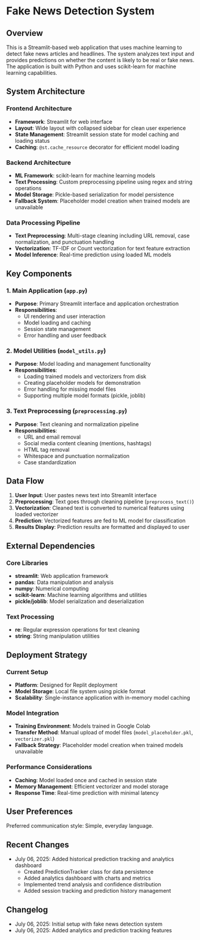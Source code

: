 # Fake News Detection System

## Overview

This is a Streamlit-based web application that uses machine learning to detect fake news articles and headlines. The system analyzes text input and provides predictions on whether the content is likely to be real or fake news. The application is built with Python and uses scikit-learn for machine learning capabilities.

## System Architecture

### Frontend Architecture
- **Framework**: Streamlit for web interface
- **Layout**: Wide layout with collapsed sidebar for clean user experience
- **State Management**: Streamlit session state for model caching and loading status
- **Caching**: `@st.cache_resource` decorator for efficient model loading

### Backend Architecture
- **ML Framework**: scikit-learn for machine learning models
- **Text Processing**: Custom preprocessing pipeline using regex and string operations
- **Model Storage**: Pickle-based serialization for model persistence
- **Fallback System**: Placeholder model creation when trained models are unavailable

### Data Processing Pipeline
- **Text Preprocessing**: Multi-stage cleaning including URL removal, case normalization, and punctuation handling
- **Vectorization**: TF-IDF or Count vectorization for text feature extraction
- **Model Inference**: Real-time prediction using loaded ML models

## Key Components

### 1. Main Application (`app.py`)
- **Purpose**: Primary Streamlit interface and application orchestration
- **Responsibilities**: 
  - UI rendering and user interaction
  - Model loading and caching
  - Session state management
  - Error handling and user feedback

### 2. Model Utilities (`model_utils.py`)
- **Purpose**: Model loading and management functionality
- **Responsibilities**:
  - Loading trained models and vectorizers from disk
  - Creating placeholder models for demonstration
  - Error handling for missing model files
  - Supporting multiple model formats (pickle, joblib)

### 3. Text Preprocessing (`preprocessing.py`)
- **Purpose**: Text cleaning and normalization pipeline
- **Responsibilities**:
  - URL and email removal
  - Social media content cleaning (mentions, hashtags)
  - HTML tag removal
  - Whitespace and punctuation normalization
  - Case standardization

## Data Flow

1. **User Input**: User pastes news text into Streamlit interface
2. **Preprocessing**: Text goes through cleaning pipeline (`preprocess_text()`)
3. **Vectorization**: Cleaned text is converted to numerical features using loaded vectorizer
4. **Prediction**: Vectorized features are fed to ML model for classification
5. **Results Display**: Prediction results are formatted and displayed to user

## External Dependencies

### Core Libraries
- **streamlit**: Web application framework
- **pandas**: Data manipulation and analysis
- **numpy**: Numerical computing
- **scikit-learn**: Machine learning algorithms and utilities
- **pickle/joblib**: Model serialization and deserialization

### Text Processing
- **re**: Regular expression operations for text cleaning
- **string**: String manipulation utilities

## Deployment Strategy

### Current Setup
- **Platform**: Designed for Replit deployment
- **Model Storage**: Local file system using pickle format
- **Scalability**: Single-instance application with in-memory model caching

### Model Integration
- **Training Environment**: Models trained in Google Colab
- **Transfer Method**: Manual upload of model files (`model_placeholder.pkl`, `vectorizer.pkl`)
- **Fallback Strategy**: Placeholder model creation when trained models unavailable

### Performance Considerations
- **Caching**: Model loaded once and cached in session state
- **Memory Management**: Efficient vectorizer and model storage
- **Response Time**: Real-time prediction with minimal latency

## User Preferences

Preferred communication style: Simple, everyday language.

## Recent Changes

- July 06, 2025: Added historical prediction tracking and analytics dashboard
  - Created PredictionTracker class for data persistence
  - Added analytics dashboard with charts and metrics
  - Implemented trend analysis and confidence distribution
  - Added session tracking and prediction history management

## Changelog

- July 06, 2025: Initial setup with fake news detection system
- July 06, 2025: Added analytics and prediction tracking features